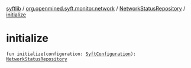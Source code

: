 [syftlib](../../index.md) / [org.openmined.syft.monitor.network](../index.md) / [NetworkStatusRepository](index.md) / [initialize](./initialize.md)

# initialize

`fun initialize(configuration: `[`SyftConfiguration`](../../org.openmined.syft.domain/-syft-configuration/index.md)`): `[`NetworkStatusRepository`](index.md)